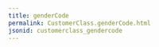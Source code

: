 ```yaml
---
title: genderCode
permalink: CustomerClass.genderCode.html
jsonid: customerclass_gendercode
---
```

